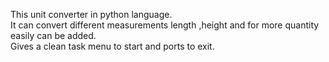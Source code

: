 This unit converter in python language.   
It can convert different measurements length ,height and for more quantity easily can be added.       
Gives a clean task menu to start and ports to exit.    
